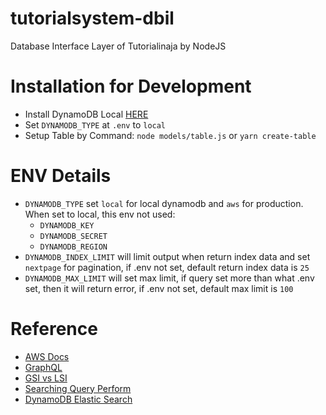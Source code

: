 # tutorialsystem-dbil
Database Interface Layer of Tutorialinaja by NodeJS

# Installation for Development
* Install DynamoDB Local [HERE](https://docs.aws.amazon.com/en_us/amazondynamodb/latest/developerguide/DynamoDBLocal.html)
* Set `DYNAMODB_TYPE` at `.env` to `local`
* Setup Table by Command: `node models/table.js` or `yarn create-table`

# ENV Details
* `DYNAMODB_TYPE` set `local` for local dynamodb and `aws` for production. When set to local, this env not used: 
  * `DYNAMODB_KEY`
  * `DYNAMODB_SECRET`
  * `DYNAMODB_REGION`
* `DYNAMODB_INDEX_LIMIT` will limit output when return index data and set `nextpage` for pagination, if .env not set, default return index data is `25`
* `DYNAMODB_MAX_LIMIT` will set max limit,  if query set more than what .env set, then it will return error, if .env not set, default max limit is `100`

# Reference
* [AWS Docs](https://docs.aws.amazon.com/amazondynamodb/latest/developerguide/GettingStarted.NodeJs.html)
* [GraphQL](https://github.com/serverless/examples/blob/master/aws-node-graphql-api-with-dynamodb/handler.js)
* [GSI vs LSI](https://stackoverflow.com/questions/50081459/global-vs-local-secondary-indexes-in-dynamodb)
* [Searching Query Perform](https://stackoverflow.com/questions/50081983/searching-on-array-items-on-a-dynamodb-table)
* [DynamoDB Elastic Search](https://aws.amazon.com/id/blogs/compute/indexing-amazon-dynamodb-content-with-amazon-elasticsearch-service-using-aws-lambda/)